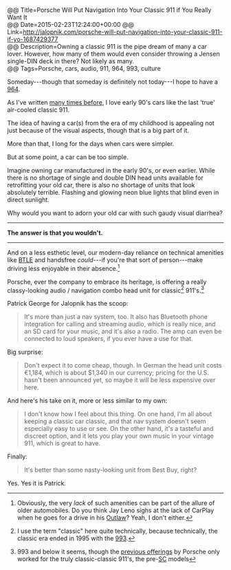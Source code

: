 @@ Title=Porsche Will Put Navigation Into Your Classic 911 if You Really Want It  
@@ Date=2015-02-23T12:24:00+00:00
@@ Link=http://jalopnik.com/porsche-will-put-navigation-into-your-classic-911-if-yo-1687429377  
@@ Description=Owning a classic 911 is the pipe dream of many a car lover. However, how many of them would even consider throwing a Jensen single-DIN deck in there? Not likely as many.  
@@ Tags=Porsche, cars, audio, 911, 964, 993, culture  

Someday---though that someday is definitely not today---I hope to have a [964][wikipedia].

As I've written [many times before][theoveranalyzed], I love early 90's cars like the last 'true' air-cooled classic 911. 

The idea of having a car(s) from the era of my childhood is appealing not just because of the visual aspects, though that is a big part of it.

More than that, I long for the days when cars were simpler. 

But at some point, a car can be too simple. 

Imagine owning car manufactured in the early 90's, or even earlier. While there is no shortage of single and double DIN head units available for retrofitting your old car, there is also no shortage of units that look absolutely terrible. Flashing and glowing neon blue lights that blind even in direct sunlight. 

Why would you want to adorn your old car with such gaudy visual diarrhea? 

***

**The answer is that you wouldn't.**

***

And on a less esthetic level, our modern-day reliance on technical amenities like [BTLE][wikipedia 2] and handsfree *could*---if you're that sort of person---make driving less enjoyable in their absence.[^could] 

Porsche, ever the company to embrace its heritage, is offering a really classy-looking audio / navigation combo head unit for classic[^cl] 911's.[^mod]

Patrick George for Jalopnik has the scoop:
>It's more than just a nav system, too. It also has Bluetooth phone integration for calling and streaming audio, which is really nice, and an SD card for your music, and it's also a radio. The amp can even be connected to loud speakers, if you ever have a use for that. 

Big surprise:
>Don't expect it to come cheap, though. In German the head unit costs €1,184, which is about $1,340 in our currency; pricing for the U.S. hasn't been announced yet, so maybe it will be less expensive over here.

And here's his take on it, more or less similar to my own:
>I don't know how I feel about this thing. On one hand, I'm all about keeping a classic car classic, and that nav system doesn't seem especially easy to use or see. On the other hand, it's a tasteful and discreet option, and it lets you play your own music in your vintage 911, which is great to have. 

Finally:
>It's better than some nasty-looking unit from Best Buy, right?

Yes. Yes it is Patrick.

[^could]: Obviously, the very *lack* of such amenities can be part of the allure of older automobiles. Do you think Jay Leno sighs at the lack of CarPlay when he goes for a drive in his [Outlaw][youtube]? Yeah, I don't either.
[^cl]: I use the term "classic" here quite technically, because technically, the classic era ended in 1995 with the [993][wikipedia 3]. 
[^mod]: 993 and below it seems, though the [previous offerings][cnet] by Porsche only worked for the truly classic-classic 911's, the pre-[SC][wikipedia 4] models

[cnet]: http://www.cnet.com/news/classic-porsches-getting-oem-navigation-option/
[theoveranalyzed]: @@SiteRoot@@/2015/2/13/the-honda-nsx
[wikipedia]: https://en.wikipedia.org/wiki/Porsche_964
[wikipedia 2]: https://en.wikipedia.org/wiki/Bluetooth_low_energy
[wikipedia 3]: https://en.wikipedia.org/wiki/Porsche_911#993_Series_.281994.E2.80.93mid_1998.29
[wikipedia 4]: https://en.wikipedia.org/wiki/Porsche_911#911SC_.281978.E2.80.931983.29
[youtube]: https://www.youtube.com/watch?v=xxSKO3Er-Yg
